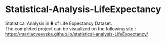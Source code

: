 # Statistical-Analysis-LifeExpectancy

Statistical Analysis in <b>R</b> of Life Expectancy Dataset. <br>
The completed project can be visualized on the following site : https://marijacveevska.github.io/statistical-analysis-LifeExpectancy/
